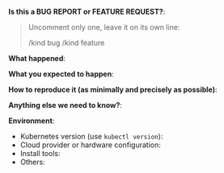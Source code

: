 **Is this a BUG REPORT or FEATURE REQUEST?**:

> Uncomment only one, leave it on its own line:
>
> /kind bug
> /kind feature

**What happened**:

**What you expected to happen**:

**How to reproduce it (as minimally and precisely as possible)**:

**Anything else we need to know?**:

**Environment**:

- Kubernetes version (use `kubectl version`):
- Cloud provider or hardware configuration:
- Install tools:
- Others:
